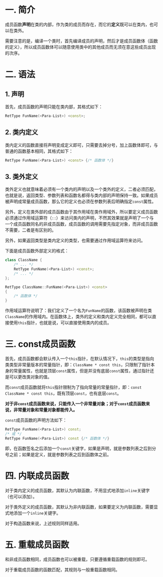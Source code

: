 # 一. 简介

成员函数**声明**在类的内部，作为类的成员而存在，而它的**定义**既可以在类内，也可以在类外。

需要注意的是，编译一个类时，首先编译成员的声明，然后才是成员函数体（函数的定义），所以成员函数体可以随意使用类中的其他成员而无须在意这些成员出现的次序。



# 二. 语法

## 1. 声明

首先，成员函数的声明只能在类内部，其格式如下：

```c++
RetType FunName(<Para-List>) <const>;
```



## 2. 类内定义

类内定义的函数直接将声明变成定义即可，只需要去掉分号，加上函数体即可，与普通的函数基本相同，其格式如下：

```c++
RetType FunName(<Para-List>) <const> {/* 函数体 */}
```



## 3. 类外定义

类外定义也就意味着必须有一个类内的声明以及一个类外的定义，二者必须匹配，也就是说，返回类型、参数列表和函数名都得与类内部的声明保持一致。如果成员被声明成常量成员函数，那么它的定义也必须在参数列表后明确指定`const`属性。

另外，定义在类外部的成员函数由于其作用域在类作用域外，所以要定义成员函数必须通过作用域运算符（`::`）来访问类内的声明，不然其效果就是声明了一个与一个成员函数同名的非成员函数，成员函数的调用需要先指定对象，而非成员函数不需要，二者是有区别的。

另外，如果返回类型是类内定义的类型，也需要通过作用域运算符来访问。

下面是成员函数外部定义的格式：

```c++
class ClassName {
    /* ... */
    RetType FunName(<Para-List>) <const>;
    /* ... */
};

RetType ClassName::FunName(<Para-List>) <const>
{
    /* 函数体 */
}
```

作用域运算符说明了：我们定义了一个名为`FunName`的函数，该函数被声明在类`ClassName`的作用域内。在函数体上，类外的定义和类内定义完全相同，都可以直接使用`this`指针，也就是说，可以直接使用类内的成员。

# 三. const成员函数

首先，成员函数都会默认传入一个`this`指针，在默认情况下，`this`的类型是指向类类型非常量版本的常量指针，即：`ClassName * const this`，只限制了指针本身的常量属性，也就是顶层`const`属性，但是并没有底层`const`属性，通过指针还是可以更改类对象的值。

而`const`成员函数就将`this`指针限制为了指向常量的常量指针，即：`const ClassName * const this`，既有顶层`const`，也有底层`const`。

**对于非`const`成员函数来说，只能传入一个非常量对象；对于`const`成员函数来说，非常量对象和常量对象都能传入。**

`const`成员函数的声明方法如下：

```c++
RetType FunName(<Para-List>) const;
/* 或 */
RetType FunName(<Para-List>) const {/* 函数体 */}
```

即，在函数签名之后添加一个`const`关键字，如果是声明，就是参数列表之后到分号之前；如果是定义，就是参数列表之后到函数体之前。



# 四. 内联成员函数

对于类内定义的成员函数，其默认为内联函数，不用显式地添加`inline`关键字（也可以添加）。

对于类外定义的成员函数，其默认为非内联函数，如果要定义为内联函数，需要显式地添加一个`inline`关键字。

对于构造函数来说，上述规则同样适用。



# 五. 重载成员函数

和非成员函数相同，成员函数也可以被重载，只要遵循重载函数的规则即可。

对于重载成员函数的函数匹配，其规则与一般重载函数相同。
